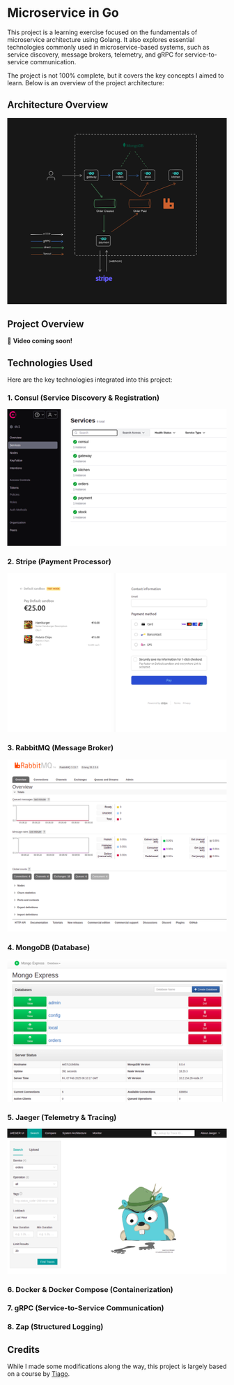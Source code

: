 # Microservice in Go

This project is a learning exercise focused on the fundamentals of microservice architecture using Golang. It also explores essential technologies commonly used in microservice-based systems, such as service discovery, message brokers, telemetry, and gRPC for service-to-service communication.

The project is not 100% complete, but it covers the key concepts I aimed to learn. Below is an overview of the project architecture:

## Architecture Overview
![Architecture Overview](./img/arch-overview.png)

## Project Overview
🚀 **Video coming soon!**

## Technologies Used

Here are the key technologies integrated into this project:

### **1. Consul (Service Discovery & Registration)**
![Consul](./img/consul.png)

### **2. Stripe (Payment Processor)**
![Stripe](./img/stripe.png)

### **3. RabbitMQ (Message Broker)**
![RabbitMQ](./img/rabbitmq.png)

### **4. MongoDB (Database)**
![MongoDB](./img/mongodb.png)

### **5. Jaeger (Telemetry & Tracing)**
![Jaeger](./img/jaeger.png)

### **6. Docker & Docker Compose (Containerization)**

### **7. gRPC (Service-to-Service Communication)**

### **8. Zap (Structured Logging)**

## Credits

While I made some modifications along the way, this project is largely based on a course by [Tiago](https://github.com/sikozonpc).

